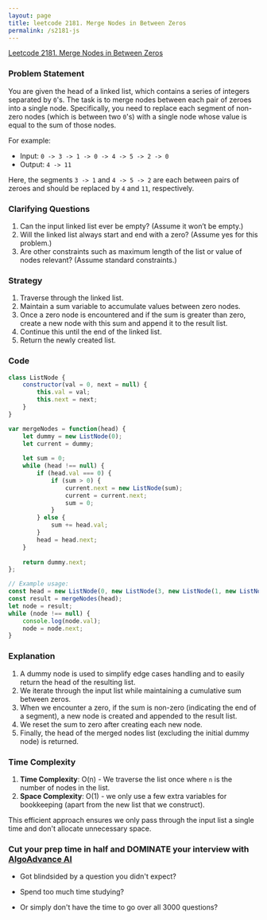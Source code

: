 ```yaml
---
layout: page
title: leetcode 2181. Merge Nodes in Between Zeros
permalink: /s2181-js
---
```

[Leetcode 2181. Merge Nodes in Between Zeros](https://algoadvance.github.io/algoadvance/l2181)
### Problem Statement

You are given the head of a linked list, which contains a series of integers separated by `0`'s. The task is to merge nodes between each pair of zeroes into a single node. Specifically, you need to replace each segment of non-zero nodes (which is between two `0`'s) with a single node whose value is equal to the sum of those nodes. 

For example:
- Input: `0 -> 3 -> 1 -> 0 -> 4 -> 5 -> 2 -> 0`
- Output: `4 -> 11`

Here, the segments `3 -> 1` and `4 -> 5 -> 2` are each between pairs of zeroes and should be replaced by `4` and `11`, respectively.

### Clarifying Questions
1. Can the input linked list ever be empty? (Assume it won’t be empty.)
2. Will the linked list always start and end with a zero? (Assume yes for this problem.)
3. Are other constraints such as maximum length of the list or value of nodes relevant? (Assume standard constraints.)

### Strategy
1. Traverse through the linked list.
2. Maintain a sum variable to accumulate values between zero nodes.
3. Once a zero node is encountered and if the sum is greater than zero, create a new node with this sum and append it to the result list.
4. Continue this until the end of the linked list.
5. Return the newly created list.

### Code
```javascript
class ListNode {
    constructor(val = 0, next = null) {
        this.val = val;
        this.next = next;
    }
}

var mergeNodes = function(head) {
    let dummy = new ListNode(0);
    let current = dummy;
    
    let sum = 0;
    while (head !== null) {
        if (head.val === 0) {
            if (sum > 0) {
                current.next = new ListNode(sum);
                current = current.next;
                sum = 0;
            }
        } else {
            sum += head.val;
        }
        head = head.next;
    }
    
    return dummy.next;
};

// Example usage:
const head = new ListNode(0, new ListNode(3, new ListNode(1, new ListNode(0, new ListNode(4, new ListNode(5, new ListNode(2, new ListNode(0))))))));
const result = mergeNodes(head);
let node = result;
while (node !== null) {
    console.log(node.val);
    node = node.next;
}
```

### Explanation
1. A dummy node is used to simplify edge cases handling and to easily return the head of the resulting list.
2. We iterate through the input list while maintaining a cumulative sum between zeros.
3. When we encounter a zero, if the sum is non-zero (indicating the end of a segment), a new node is created and appended to the result list.
4. We reset the sum to zero after creating each new node.
5. Finally, the head of the merged nodes list (excluding the initial dummy node) is returned.

### Time Complexity
1. **Time Complexity**: O(n) - We traverse the list once where `n` is the number of nodes in the list.
2. **Space Complexity**: O(1) - we only use a few extra variables for bookkeeping (apart from the new list that we construct).

This efficient approach ensures we only pass through the input list a single time and don't allocate unnecessary space.


### Cut your prep time in half and DOMINATE your interview with [AlgoAdvance AI](https://algoAdvance.com)

- Got blindsided by a question you didn't expect?

- Spend too much time studying?

- Or simply don't have the time to go over all 3000 questions?


